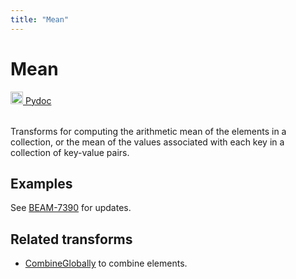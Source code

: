 ```yaml
---
title: "Mean"
---
```

<!--
Licensed under the Apache License, Version 2.0 (the "License");
you may not use this file except in compliance with the License.
You may obtain a copy of the License at

http://www.apache.org/licenses/LICENSE-2.0

Unless required by applicable law or agreed to in writing, software
distributed under the License is distributed on an "AS IS" BASIS,
WITHOUT WARRANTIES OR CONDITIONS OF ANY KIND, either express or implied.
See the License for the specific language governing permissions and
limitations under the License.
-->

# Mean
<table align="left">
    <a target="_blank" class="button"
        href="https://beam.apache.org/releases/pydoc/current/apache_beam.transforms.combiners.html?highlight=mean#apache_beam.transforms.combiners.Mean">
      <img src="https://beam.apache.org/images/logos/sdks/python.png" width="20px" height="20px"
           alt="Pydoc" />
     Pydoc
    </a>
</table>
<br><br>


Transforms for computing the arithmetic mean of the elements in a collection,
or the mean of the values associated with each key in a collection of
key-value pairs.

## Examples
See [BEAM-7390](https://issues.apache.org/jira/browse/BEAM-7390) for updates. 

## Related transforms 
* [CombineGlobally](/documentation/transforms/python/aggregation/combineglobally) to combine elements.